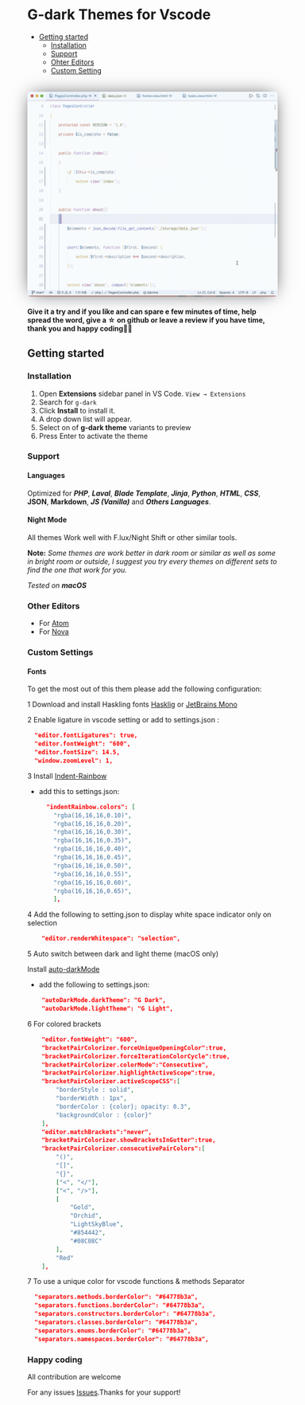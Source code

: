 # G-dark Themes for Vscode

- [Getting started](#getting-started)
  - [Installation](#installation)
  - [Support](#support)
  - [Ohter Editors](#other-editors)
  - [Custom Setting](#custom-settings)

##
<img src="https://raw.githubusercontent.com/stoneC0der/g-dark-theme/master/images/preview.gif" style="margin:5px auto;border-radius:6px;box-shadow:0px 0px 35px -10px rgba(10,10,10,0.90)">

**Give it a try and if you like and can spare e few minutes of time, help spread the word, give a &star;
on github or leave a review if you have time, thank you and happy coding✌🏾**

## Getting started

### Installation

1. Open **Extensions** sidebar panel in VS Code. `View → Extensions`
2. Search for `g-dark`
3. Click **Install** to install it.
4. A drop down list will appear.
5. Select on of **g-dark theme** variants to preview
6. Press Enter to activate the theme

### Support

#### Languages

Optimized for ***PHP***, ***Laval***, ***Blade Template***, ***Jinja***, ***Python***,
***HTML***, ***CSS***, **JSON**, **Markdown**, ***JS (Vanilla)*** and ***Others Languages***.

#### Night Mode

All themes Work well with F.lux/Night Shift or other similar tools.

**Note:** *Some themes are work better in dark room or similar as well as some in bright room
or outside, I suggest you try every themes on different sets to find the one that work for you.*

*Tested on **macOS***

### Other Editors

- For [Atom](https://atom.io/users/stoneC0der)
- For [Nova](https://extensions.panic.com/extensions/stonec0der/stonec0der.GDarkTheme/)

### Custom Settings

#### Fonts

To get the most out of this them please add the following configuration:

1 Download and install Haskling fonts
  [Hasklig](https://github.com/i-tu/Hasklig, "Hasklig") or [JetBrains Mono](https://www.jetbrains.com/lp/mono/)

2 Enable ligature in vscode setting or add to settings.json :

```json
  "editor.fontLigatures": true,
  "editor.fontWeight": "600",
  "editor.fontSize": 14.5,
  "window.zoomLevel": 1,
```

3 Install [Indent-Rainbow](https://marketplace.visualstudio.com/items?itemName=oderwat.indent-rainbow, "Indent-Rainbow")

- add this to settings.json:

  ```json
    "indentRainbow.colors": [
      "rgba(16,16,16,0.10)",
      "rgba(16,16,16,0.20)",
      "rgba(16,16,16,0.30)",
      "rgba(16,16,16,0.35)",
      "rgba(16,16,16,0.40)",
      "rgba(16,16,16,0.45)",
      "rgba(16,16,16,0.50)",
      "rgba(16,16,16,0.55)",
      "rgba(16,16,16,0.60)",
      "rgba(16,16,16,0.65)",
      ],
  ```

4 Add the following to setting.json to display white space indicator only on selection

```json
    "editor.renderWhitespace": "selection",
```

5 Auto switch between dark and light theme (macOS only)

  Install [auto-darkMode](https://marketplace.visualstudio.com/items?itemName=LinusU.auto-dark-mode,
  "Auto Dark Mode")

- add the following to settings.json:

```json
    "autoDarkMode.darkTheme": "G Dark",
    "autoDarkMode.lightTheme": "G Light",
```

6 For colored brackets

```json
    "editor.fontWeight": "600",
    "bracketPairColorizer.forceUniqueOpeningColor":true,
    "bracketPairColorizer.forceIterationColorCycle":true,
    "bracketPairColorizer.colorMode":"Consecutive",
    "bracketPairColorizer.highlightActiveScope":true,
    "bracketPairColorizer.activeScopeCSS":[
        "borderStyle : solid",
        "borderWidth : 1px",
        "borderColor : {color}; opacity: 0.3",
        "backgroundColor : {color}"
    ],
    "editor.matchBrackets":"never",
    "bracketPairColorizer.showBracketsInGutter":true,
    "bracketPairColorizer.consecutivePairColors":[
        "()",
        "[]",
        "{}",
        ["<", "</"],
        ["<", "/>"],
        [
            "Gold",
            "Orchid",
            "LightSkyBlue",
            "#854442",
            "#08C08C"
        ],
        "Red"
    ],
```

7 To use a unique color for vscode functions & methods Separator

```json
  "separators.methods.borderColor": "#64778b3a",  
  "separators.functions.borderColor": "#64778b3a",  
  "separators.constructors.borderColor": "#64778b3a",
  "separators.classes.borderColor": "#64778b3a",  
  "separators.enums.borderColor": "#64778b3a",  
  "separators.namespaces.borderColor": "#64778b3a",
```

### Happy coding


All contribution are welcome

For any issues [Issues](https://github.com/stonec0der/g-dark-theme/issues).Thanks for your support!
